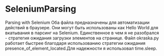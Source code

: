 # SeleniumParsing
Parsing with Selenium
Оба файла предназначены для автоматизации действий в браузере. Они могут быть использованы как Hello World для вкатывания в парсинг на Selenium.
Единственное в чем я не разобрался - стратегия ожидания загрузки элементов на странице. 
Файл okraska.py работает быстрее благодаря использованию стратегии ожидания presence_of_element_located.Для надежности я использовал time.sleep.
